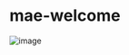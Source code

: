 # mae-welcome
![image](https://user-images.githubusercontent.com/109684270/211122688-a37de5ea-a2f4-461b-80ba-5512d1013011.png)
